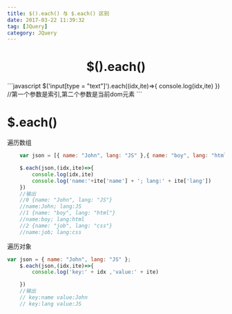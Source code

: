 ```yaml
---
title: $().each() 与 $.each() 区别
date: 2017-03-22 11:39:32
tag: [JQuery]
category: JQuery
---
```


<center> 

# $().each() # 
</center>
<!-- more -->
```javascript
$('input[type = "text"]').each((idx,ite)=>{
	console.log(idx,ite)
})
//第一个参数是索引,第二个参数是当前dom元素
```

# $.each()

遍历数组
```javascript
	var json = [{ name: "John", lang: "JS" },{ name: "boy", lang: "html" },{ name: "job", lang: "css" }];

	$.each(json,(idx,ite)=>{
		console.log(idx,ite)
		console.log('name:'+ite['name'] + '; lang:' + ite['lang'])
	})
	//输出
	//0 {name: "John", lang: "JS"}
	//name:John; lang:JS
	//1 {name: "boy", lang: "html"}
	//name:boy; lang:html
	//2 {name: "job", lang: "css"}
	//name:job; lang:css
```

遍历对象
```javascript
var json = { name: "John", lang: "JS" };
	$.each(json,(idx,ite)=>{
		console.log('key:' + idx ,'value:' + ite)

	})
	//输出
	// key:name value:John
	// key:lang value:JS
	
```